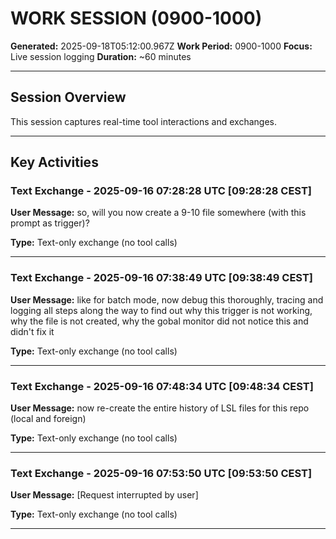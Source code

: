 # WORK SESSION (0900-1000)

**Generated:** 2025-09-18T05:12:00.967Z
**Work Period:** 0900-1000
**Focus:** Live session logging
**Duration:** ~60 minutes

---

## Session Overview

This session captures real-time tool interactions and exchanges.

---

## Key Activities

### Text Exchange - 2025-09-16 07:28:28 UTC [09:28:28 CEST]

**User Message:** so, will you now create a 9-10 file somewhere (with this prompt as trigger)?

**Type:** Text-only exchange (no tool calls)

---

### Text Exchange - 2025-09-16 07:38:49 UTC [09:38:49 CEST]

**User Message:** like for batch mode, now debug this thoroughly, tracing and logging all steps along the way to find out why this trigger is not working, why the file is not created, why the gobal monitor did not notice this and didn't fix it

**Type:** Text-only exchange (no tool calls)

---

### Text Exchange - 2025-09-16 07:48:34 UTC [09:48:34 CEST]

**User Message:** now re-create the entire history of LSL files for this repo (local and foreign)

**Type:** Text-only exchange (no tool calls)

---

### Text Exchange - 2025-09-16 07:53:50 UTC [09:53:50 CEST]

**User Message:** [Request interrupted by user]

**Type:** Text-only exchange (no tool calls)

---

